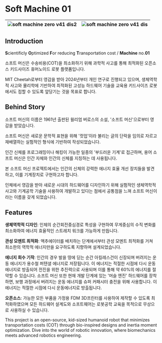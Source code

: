 # Soft Machine 01

![soft machine zero v41 dis2](https://github.com/user-attachments/assets/67810a04-e44f-4b01-a092-a57b7b74d16b)| ![soft machine zero v41 dis](https://github.com/user-attachments/assets/892d8998-96c8-4a2e-89a4-0fab040ae9f5)
--|--|

## Introduction
**S**cientificly **O**ptimized **F**or reducing **T**ransportation cost / **Machine** no.**01**

소프트 머신은 수송비용(COT)을 최소화하기 위해 과학적 사고를 통해 최적화된 오픈소스 키드사이즈 휴머노이드 로봇 플랫폼입니다.

MIT Cheetah로부터 영감을 받아 2024년부터 개인 연구로 진행되고 있으며, 생체역학적 사고와 물리학에 기반하여 최적화된 고성능 하드웨어 기술을 교육용 키드사이즈 로봇에서도 접할 수 있도록 앞당기는 것을 목표로 합니다.

## Behind Story
소프트 머신의 이름은 1961년 출판된 윌리엄 버로스의 소설, '소프트 머신'으로부터 영감을 받았습니다.

소프트 머신은 새로운 문학적 표현을 위해 '컷업'이라 불리는 글의 단락을 임의로 자르고 재배열하는 실험적인 형식에 기반하여 작성되었습니다.

인간 신체를 프로그래밍이나 해킹이 가능한 일종의 '부드러운 기계'로 접근하며, 용어 소프트 머신은 인간 자체와 인간의 신체를 지칭하는 데 사용됩니다.

본 소프트 머신 프로젝트에서는 인간의 신체의 강력한 에너지 효율 개선 장치들을 발견하고, 이를 기계장치로 구현하고자 합니다.

인체에서 영감을 받아 새로운 시대의 하드웨어를 디자인하기 위해 실험적인 생체역학적 사고와 기계공학 기술을 사용하여 개발하고 있다는 점에서 공통점을 느껴 소프트 머신이라는 이름을 갖게 되었습니다.

## Features
**생체역학적 디자인**: 인체의 순간회전중심경로 특성을 구현하여 무게중심의 수직 변화를 최소화하여 에너지 효율적인 스트레치 워크를 가능하게 만듭니다.

**관성 모멘트 최적화**: 액추에이터를 배치하는 단계에서부터 관성 모멘트 최적화를 거쳐 최소한의 역학적 에너지만을 요구하도록 지향하며 설계되었습니다.

**에너지 회수 기작**: 인간의 경우 발을 땅에 딛는 순간 아킬레스건이 신장되며 버려지는 운동 에너지가 용수철 퍼텐셜 에너지로 저장됩니다. 이 에너지는 적절한 시점에 다시 운동에너지로 방출되어 전진을 위한 추진력으로 사용되며 이를 통해 약 60%의 에너지를 절약할 수 있습니다.
소프트 머신 또한 현재 개발 단계에 있는 '머슬 엔진' 하드웨어를 장착하면, 보행 과정에서 버려지는 운동 에너지를 슈퍼 커패시터 충전을 위해 사용합니다. 이 에너지는 적절한 시점에 다시 운동에너지로 방출됩니다.

**오픈소스**: 가능한 모든 부품을 가정용 FDM 3D프린터를 사용하여 제작할 수 있도록 최적화하였으며 모든 하드웨어 설계도와 소프트웨어는 로봇공학 교육을 목적으로 무상으로 사용하실 수 있습니다.

This project is an open-source, kid-sized humanoid robot that minimizes transportation costs (COT) through bio-inspired designs and inertia moment optimization. Dive into the world of robotic innovation, where biomechanics meets advanced robotics engineering.

